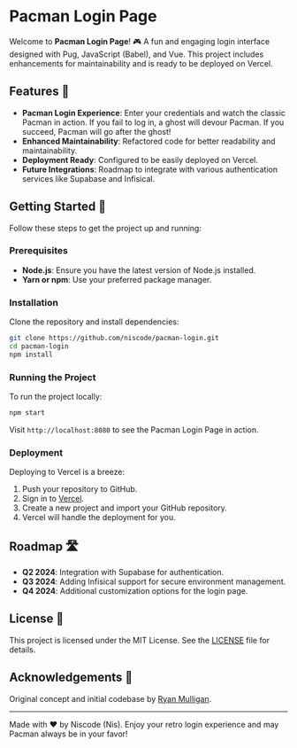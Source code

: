 # Pacman Login Page

Welcome to **Pacman Login Page**! 🎮 A fun and engaging login interface designed with Pug, JavaScript (Babel), and Vue. This project includes enhancements for maintainability and is ready to be deployed on Vercel. 

## Features 🌟

- **Pacman Login Experience**: Enter your credentials and watch the classic Pacman in action. If you fail to log in, a ghost will devour Pacman. If you succeed, Pacman will go after the ghost!
- **Enhanced Maintainability**: Refactored code for better readability and maintainability.
- **Deployment Ready**: Configured to be easily deployed on Vercel.
- **Future Integrations**: Roadmap to integrate with various authentication services like Supabase and Infisical.

## Getting Started 🚀

Follow these steps to get the project up and running:

### Prerequisites

- **Node.js**: Ensure you have the latest version of Node.js installed.
- **Yarn or npm**: Use your preferred package manager.

### Installation

Clone the repository and install dependencies:

```bash
git clone https://github.com/niscode/pacman-login.git
cd pacman-login
npm install
```

### Running the Project

To run the project locally:

```bash
npm start
```

Visit `http://localhost:8080` to see the Pacman Login Page in action.

### Deployment

Deploying to Vercel is a breeze:

1. Push your repository to GitHub.
2. Sign in to [Vercel](https://vercel.com).
3. Create a new project and import your GitHub repository.
4. Vercel will handle the deployment for you.

## Roadmap 🛣️

- **Q2 2024**: Integration with Supabase for authentication.
- **Q3 2024**: Adding Infisical support for secure environment management.
- **Q4 2024**: Additional customization options for the login page.

## License 📜

This project is licensed under the MIT License. See the [LICENSE](LICENSE) file for details.

## Acknowledgements 🙏

Original concept and initial codebase by [Ryan Mulligan](https://codepen.io/hexagoncircle/pen/XEYBBp).

---

Made with ❤️ by Niscode (Nis). Enjoy your retro login experience and may Pacman always be in your favor!
